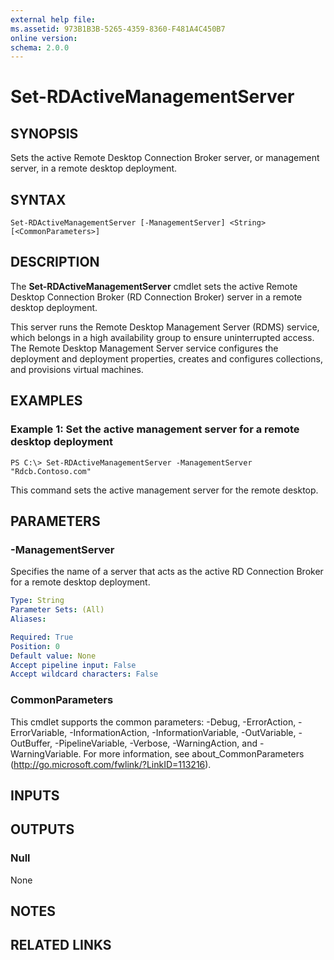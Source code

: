 ```yaml
---
external help file: 
ms.assetid: 973B1B3B-5265-4359-8360-F481A4C450B7
online version: 
schema: 2.0.0
---
```


# Set-RDActiveManagementServer

## SYNOPSIS
Sets the active Remote Desktop Connection Broker  server, or management server, in a remote desktop deployment.

## SYNTAX

```
Set-RDActiveManagementServer [-ManagementServer] <String> [<CommonParameters>]
```

## DESCRIPTION
The **Set-RDActiveManagementServer** cmdlet sets the active Remote Desktop Connection Broker (RD Connection Broker) server in a remote desktop deployment.

This server runs the Remote Desktop Management Server (RDMS) service, which belongs in a high availability group to ensure uninterrupted access.
The Remote Desktop Management Server service configures the deployment and deployment properties, creates and configures collections, and provisions virtual machines.

## EXAMPLES

### Example 1: Set the active management server for a remote desktop deployment
```
PS C:\> Set-RDActiveManagementServer -ManagementServer "Rdcb.Contoso.com"
```

This command sets the active management server for the remote desktop.

## PARAMETERS

### -ManagementServer
Specifies the name of a server that acts as the active RD Connection Broker for a remote desktop deployment.

```yaml
Type: String
Parameter Sets: (All)
Aliases: 

Required: True
Position: 0
Default value: None
Accept pipeline input: False
Accept wildcard characters: False
```

### CommonParameters
This cmdlet supports the common parameters: -Debug, -ErrorAction, -ErrorVariable, -InformationAction, -InformationVariable, -OutVariable, -OutBuffer, -PipelineVariable, -Verbose, -WarningAction, and -WarningVariable. For more information, see about_CommonParameters (http://go.microsoft.com/fwlink/?LinkID=113216).

## INPUTS

## OUTPUTS

### Null
None

## NOTES

## RELATED LINKS

